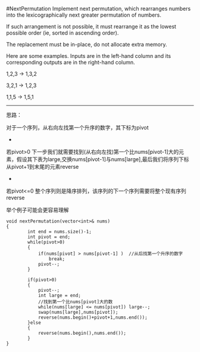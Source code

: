 #NextPermutation
Implement next permutation, which rearranges numbers into the lexicographically next greater permutation of numbers.

If such arrangement is not possible, it must rearrange it as the lowest possible order (ie, sorted in ascending order).

The replacement must be in-place, do not allocate extra memory.

Here are some examples. Inputs are in the left-hand column and its corresponding outputs are in the right-hand column.

1,2,3 → 1,3,2

3,2,1 → 1,2,3

1,1,5 → 1,5,1



---

思路：

对于一个序列，从右向左找第一个升序的数字，其下标为pivot

* 
若pivot>0
下一步我们就需要找到(从右向左找)第一个比nums[pivot-1]大的元素，假设其下表为large,交换nums[pivot-1]与nums[large],最后我们将序列下标从pivot+1到末尾的元素reverse

* 
若pivot<=0 整个序列则是降序排列，该序列的下一个序列需要将整个现有序列reverse


举个例子可能会更容易理解

```
void nextPermutation(vector<int>& nums) 
{
        int end = nums.size()-1;
        int pivot = end;
        while(pivot>0)
        {
            if(nums[pivot] > nums[pivot-1] )  //从后找第一个升序的数字
                break;
            pivot--;
        }
        
        if(pivot>0)
        {
            pivot--;
            int large = end;
            //找到第一个比nums[pivot]大的数
            while(nums[large] <= nums[pivot]) large--;  
            swap(nums[large],nums[pivot]);
            reverse(nums.begin()+pivot+1,nums.end());
        }else
        {
            reverse(nums.begin(),nums.end());
        }
}
```